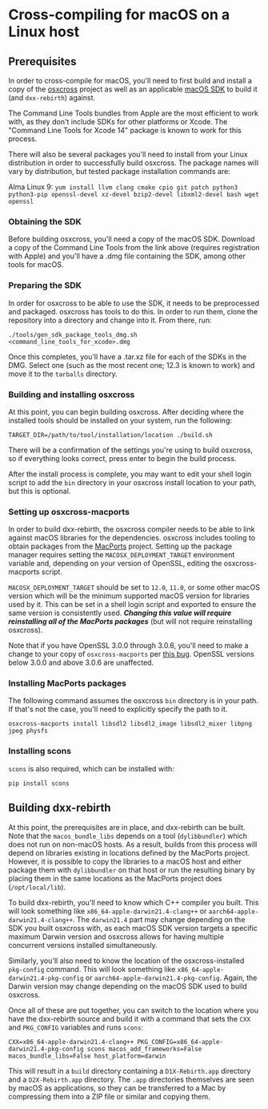 # Cross-compiling for macOS on a Linux host
## Prerequisites

In order to cross-compile for macOS, you'll need to first build and install a copy of the [osxcross](https://github.com/tpoechtrager/osxcross) project as well as an applicable [macOS SDK](https://developer.apple.com/download/all/?q=xcode) to build it (and `dxx-rebirth`) against.

The Command Line Tools bundles from Apple are the most efficient to work with, as they don't include SDKs for other platforms or Xcode.  The "Command Line Tools for Xcode 14" package is known to work for this process.

There will also be several packages you'll need to install from your Linux distribution in order to successfully build osxcross.  The package names will vary by distribution, but tested package installation commands are:

Alma Linux 9: `yum install llvm clang cmake cpio git patch python3 python3-pip openssl-devel xz-devel bzip2-devel libxml2-devel bash wget openssl`

### Obtaining the SDK

Before building osxcross, you'll need a copy of the macOS SDK.  Download a copy of the Command Line Tools from the link above (requires registration with Apple) and you'll have a .dmg file containing the SDK, among other tools for macOS.

### Preparing the SDK

In order for osxcross to be able to use the SDK, it needs to be preprocessed and packaged.  osxcross has tools to do this.  In order to run them, clone the repository into a directory and change into it.  From there, run:

`./tools/gen_sdk_package_tools_dmg.sh <command_line_tools_for_xcode>.dmg`

Once this completes, you'll have a .tar.xz file for each of the SDKs in the DMG.  Select one (such as the most recent one; 12.3 is known to work) and move it to the `tarballs` directory.

### Building and installing osxcross

At this point, you can begin building osxcross.  After deciding where the installed tools should be installed on your system, run the following:

`TARGET_DIR=/path/to/tool/installation/location ./build.sh`

There will be a confirmation of the settings you're using to build osxcross, so if everything looks correct, press enter to begin the build process.

After the install process is complete, you may want to edit your shell login script to add the `bin` directory in your osxcross install location to your path, but this is optional.

### Setting up osxcross-macports

In order to build dxx-rebirth, the osxcross compiler needs to be able to link against macOS libraries for the dependencies.  osxcross includes tooling to obtain packages from the [MacPorts](https://www.macports.org) project.  Setting up the package manager requires setting the `MACOSX_DEPLOYMENT_TARGET` environment variable and, depending on your version of OpenSSL, editing the osxcross-macports script.

`MACOSX_DEPLOYMENT_TARGET` should be set to `12.0`, `11.0`, or some other macOS version which will be the minimum supported macOS version for libraries used by it.  This can be set in a shell login script and exported to ensure the same version is consistently used.  ***Changing this value will require reinstalling all of the MacPorts packages*** (but will not require reinstalling osxcross).

Note that if you have OpenSSL 3.0.0 through 3.0.6, you'll need to make a change to your copy of `osxcross-macports` per [this bug](https://github.com/tpoechtrager/osxcross/issues/349).  OpenSSL versions below 3.0.0 and above 3.0.6 are unaffected.

### Installing MacPorts packages

The following command assumes the osxcross `bin` directory is in your path.  If that's not the case, you'll need to explicitly specify the path to it.

`osxcross-macports install libsdl2 libsdl2_image libsdl2_mixer libpng jpeg physfs`

### Installing scons

`scons` is also required, which can be installed with:

`pip install scons`

## Building dxx-rebirth

At this point, the prerequisites are in place, and dxx-rebirth can be built.  Note that the `macos_bundle_libs` depends on a tool (`dylibbundler`) which does not run on non-macOS hosts.  As a result, builds from this process will depend on libraries existing in locations defined by the MacPorts project.  However, it is possible to copy the libraries to a macOS host and either package them with `dylibbundler` on that host or run the resulting binary by placing them in the same locations as the MacPorts project does (`/opt/local/lib`).

To build dxx-rebirth, you'll need to know which C++ compiler you built.  This will look something like `x86_64-apple-darwin21.4-clang++` or `aarch64-apple-darwin21.4-clang++`.  The `darwin21.4` part may change depending on the SDK you built osxcross with, as each macOS SDK version targets a specific maximum Darwin version and osxcross allows for having multiple concurrent versions installed simultaneously.

Similarly, you'll also need to know the location of the osxcross-installed `pkg-config` command.  This will look something like `x86_64-apple-darwin21.4-pkg-config` or `aarch64-apple-darwin21.4-pkg-config`.  Again, the Darwin version may change depending on the macOS SDK used to build osxcross.

Once all of these are put together, you can switch to the location where you have the dxx-rebirth source and build it with a command that sets the `CXX` and `PKG_CONFIG` variables and runs `scons`:

`CXX=x86_64-apple-darwin21.4-clang++ PKG_CONFIG=x86_64-apple-darwin21.4-pkg-config scons macos_add_frameworks=False macos_bundle_libs=False host_platform=darwin`

This will result in a `build` directory containing a `D1X-Rebirth.app` directory and a `D2X-Rebirth.app` directory.  The `.app` directories themselves are seen by macOS as applications, so they can be transferred to a Mac by compressing them into a ZIP file or similar and copying them.